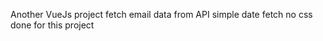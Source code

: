  Another VueJs project
 fetch email data from API
 simple date fetch  no css done for this project      
